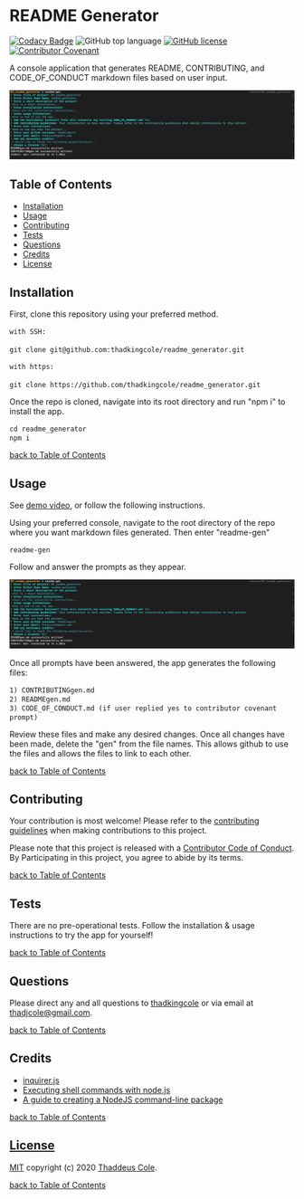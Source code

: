 # README Generator

[![Codacy Badge](https://api.codacy.com/project/badge/Grade/539d367a65364d6cbfb867f963147fff)](https://app.codacy.com/manual/thadkingcole/readme_generator?utm_source=github.com&utm_medium=referral&utm_content=thadkingcole/readme_generator&utm_campaign=Badge_Grade_Dashboard)
![GitHub top language](https://img.shields.io/github/languages/top/thadkingcole/Readme_Generator)
[![GitHub license](https://img.shields.io/github/license/thadkingcole/Readme_Generator)](LICENSE)
[![Contributor Covenant](https://img.shields.io/badge/Contributor%20Covenant-v2.0%20adopted-ff69b4.svg)](code_of_conduct.md)

A console application that generates README, CONTRIBUTING, and CODE_OF_CONDUCT markdown files based on user input.

![screenshot placeholder](./images/cli.png)

## Table of Contents

- [Installation](#installation)
- [Usage](#usage)
- [Contributing](#contributing)
- [Tests](#tests)
- [Questions](#questions)
- [Credits](#credits)
- [License](#license)

## Installation

First, clone this repository using your preferred method.

```git
with SSH:

git clone git@github.com:thadkingcole/readme_generator.git
```
```
with https:

git clone https://github.com/thadkingcole/readme_generator.git
```

Once the repo is cloned, navigate into its root directory and run "npm i" to install the app.

```terminal
cd readme_generator
npm i
```

[back to Table of Contents](#table-of-contents)

## Usage

See [demo video](https://drive.google.com/file/d/1nA-Swyk7RdjygIuWfRAWormzdMM4CN_-/view), or follow the following instructions.

Using your preferred console, navigate to the root directory of the repo where you want markdown files generated. Then enter "readme-gen"

```terminal
readme-gen
```

Follow and answer the prompts as they appear.

![prompts](./images/cli.png)

Once all prompts have been answered, the app generates the following files:

```
1) CONTRIBUTINGgen.md
2) READMEgen.md
3) CODE_OF_CONDUCT.md (if user replied yes to contributor covenant prompt)
```

Review these files and make any desired changes. Once all changes have been made, delete the "gen" from the file names. This allows github to use the files and allows the files to link to each other.


[back to Table of Contents](#table-of-contents)

## Contributing

Your contribution is most welcome! Please refer to the [contributing guidelines](CONTRIBUTING.md) when making contributions to this project.

Please note that this project is released with a [Contributor Code of Conduct](code_of_conduct.md). By Participating in this project, you agree to abide by its terms.

[back to Table of Contents](#table-of-contents)

## Tests

There are no pre-operational tests. Follow the installation & usage instructions to try the app for yourself!

[back to Table of Contents](#table-of-contents)

## Questions

Please direct any and all questions to [thadkingcole](https://github.com/thadkingcole) or via email at [thadjcole@gmail.com](mailto:thadjcole@gmail.com).

[back to Table of Contents](#table-of-contents)

## Credits

- [inquirer.js](https://www.npmjs.com/package/inquirer)
- [Executing shell commands with node.js](https://stackabuse.com/executing-shell-commands-with-node-js/)
- [A guide to creating a NodeJS command-line package](https://medium.com/netscape/a-guide-to-create-a-nodejs-command-line-package-c2166ad0452e)

[back to Table of Contents](#table-of-contents)

## [License](LICENSE)

[MIT](LICENSE) copyright (c) 2020 [Thaddeus Cole](mailto:thadjcole@gmail.com).

[back to Table of Contents](#table-of-contents)
